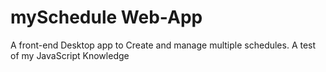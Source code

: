 # mySchedule Web-App
A front-end Desktop app to Create and manage multiple schedules. A test of my JavaScript Knowledge  
